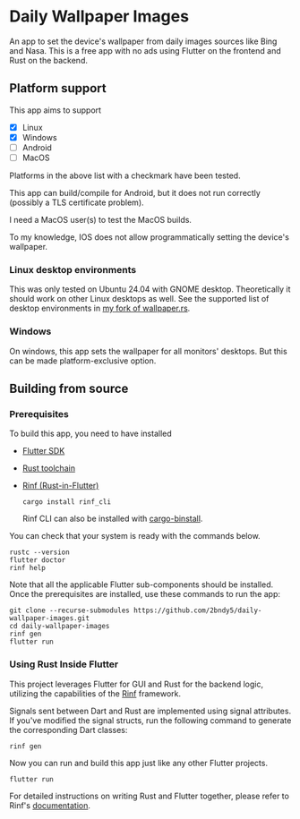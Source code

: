 # Daily Wallpaper Images

An app to set the device's wallpaper from daily images sources like Bing and Nasa.
This is a free app with no ads using Flutter on the frontend and Rust on the backend.

## Platform support

This app aims to support

- [x] Linux
- [x] Windows
- [ ] Android
- [ ] MacOS

Platforms in the above list with a checkmark have been tested.

This app can build/compile for Android, but it does not run correctly (possibly a TLS certificate problem).

I need a MacOS user(s) to test the MacOS builds.

To my knowledge, IOS does not allow programmatically setting the device's wallpaper.

### Linux desktop environments

This was only tested on Ubuntu 24.04 with GNOME desktop.
Theoretically it should work on other Linux desktops as well.
See the supported list of desktop environments in [my fork of wallpaper.rs](https://github.com/2bndy5/wallpaper.rs).

### Windows

On windows, this app sets the wallpaper for all monitors' desktops.
But this can be made platform-exclusive option.

## Building from source

### Prerequisites

To build this app, you need to have installed

- [Flutter SDK](https://docs.flutter.dev/get-started/install)
- [Rust toolchain](https://www.rust-lang.org/tools/install)
- [Rinf (Rust-in-Flutter)](https://github.com/cunarist/rinf)

    ```shell
    cargo install rinf_cli
    ```

    Rinf CLI can also be installed with [cargo-binstall](https://github.com/cargo-bins/cargo-binstall).

You can check that your system is ready with the commands below.

```shell
rustc --version
flutter doctor
rinf help
```

Note that all the applicable Flutter sub-components should be installed.
Once the prerequisites are installed, use these commands to run the app:

```shell
git clone --recurse-submodules https://github.com/2bndy5/daily-wallpaper-images.git
cd daily-wallpaper-images
rinf gen
flutter run
```

### Using Rust Inside Flutter

This project leverages Flutter for GUI and Rust for the backend logic,
utilizing the capabilities of the
[Rinf](https://pub.dev/packages/rinf) framework.

Signals sent between Dart and Rust are implemented using signal attributes.
If you've modified the signal structs, run the following command
to generate the corresponding Dart classes:

```shell
rinf gen
```

Now you can run and build this app just like any other Flutter projects.

```shell
flutter run
```

For detailed instructions on writing Rust and Flutter together,
please refer to Rinf's [documentation](https://rinf.cunarist.com).

